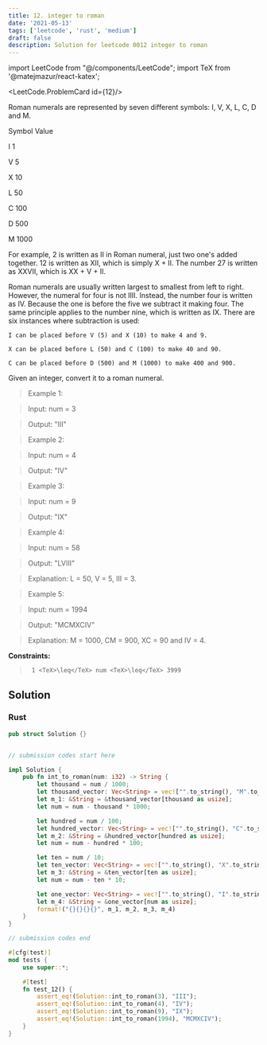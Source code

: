 ```yaml
---
title: 12. integer to roman
date: '2021-05-13'
tags: ['leetcode', 'rust', 'medium']
draft: false
description: Solution for leetcode 0012 integer to roman
---
```

import LeetCode from "@/components/LeetCode";
import TeX from '@matejmazur/react-katex';

<LeetCode.ProblemCard id={12}/>
 

  Roman numerals are represented by seven different symbols: I, V, X, L, C, D and M.

  

  Symbol       Value

  I             1

  V             5

  X             10

  L             50

  C             100

  D             500

  M             1000

  For example, 2 is written as II in Roman numeral, just two one's added together. 12 is written as XII, which is simply X + II. The number 27 is written as XXVII, which is XX + V + II.

  Roman numerals are usually written largest to smallest from left to right. However, the numeral for four is not IIII. Instead, the number four is written as IV. Because the one is before the five we subtract it making four. The same principle applies to the number nine, which is written as IX. There are six instances where subtraction is used:

  

  	I can be placed before V (5) and X (10) to make 4 and 9. 

  	X can be placed before L (50) and C (100) to make 40 and 90. 

  	C can be placed before D (500) and M (1000) to make 400 and 900.

  

  Given an integer, convert it to a roman numeral.

   

 >   Example 1:

  

 >   Input: num <TeX>=</TeX> 3

 >   Output: "III"

  

 >   Example 2:

  

 >   Input: num <TeX>=</TeX> 4

 >   Output: "IV"

  

 >   Example 3:

  

 >   Input: num <TeX>=</TeX> 9

 >   Output: "IX"

  

 >   Example 4:

  

 >   Input: num <TeX>=</TeX> 58

 >   Output: "LVIII"

 >   Explanation: L <TeX>=</TeX> 50, V <TeX>=</TeX> 5, III <TeX>=</TeX> 3.

  

 >   Example 5:

  

 >   Input: num <TeX>=</TeX> 1994

 >   Output: "MCMXCIV"

 >   Explanation: M <TeX>=</TeX> 1000, CM <TeX>=</TeX> 900, XC <TeX>=</TeX> 90 and IV <TeX>=</TeX> 4.

  

   

  **Constraints:**

  

 >   	1 <TeX>\leq</TeX> num <TeX>\leq</TeX> 3999


## Solution
### Rust
```rust
pub struct Solution {}


// submission codes start here

impl Solution {
    pub fn int_to_roman(num: i32) -> String {
        let thousand = num / 1000;
        let thousand_vector: Vec<String> = vec!["".to_string(), "M".to_string(), "MM".to_string(), "MMM".to_string()];
        let m_1: &String = &thousand_vector[thousand as usize];
        let num = num - thousand * 1000;

        let hundred = num / 100;
        let hundred_vector: Vec<String> = vec!["".to_string(), "C".to_string(), "CC".to_string(), "CCC".to_string(), "CD".to_string(), "D".to_string(), "DC".to_string(), "DCC".to_string(), "DCCC".to_string(), "CM".to_string()];
        let m_2: &String = &hundred_vector[hundred as usize];
        let num = num - hundred * 100;

        let ten = num / 10;
        let ten_vector: Vec<String> = vec!["".to_string(), "X".to_string(), "XX".to_string(), "XXX".to_string(), "XL".to_string(), "L".to_string(), "LX".to_string(), "LXX".to_string(), "LXXX".to_string(), "XC".to_string()];
        let m_3: &String = &ten_vector[ten as usize];
        let num = num - ten * 10;

        let one_vector: Vec<String> = vec!["".to_string(), "I".to_string(), "II".to_string(), "III".to_string(), "IV".to_string(), "V".to_string(), "VI".to_string(), "VII".to_string(), "VIII".to_string(), "IX".to_string()];
        let m_4: &String = &one_vector[num as usize];
        format!("{}{}{}{}", m_1, m_2, m_3, m_4)
    }
}

// submission codes end

#[cfg(test)]
mod tests {
    use super::*;

    #[test]
    fn test_12() {
        assert_eq!(Solution::int_to_roman(3), "III");
        assert_eq!(Solution::int_to_roman(4), "IV");
        assert_eq!(Solution::int_to_roman(9), "IX");
        assert_eq!(Solution::int_to_roman(1994), "MCMXCIV");
    }
}

```
